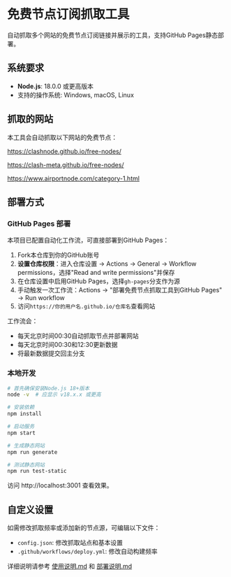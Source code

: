 # 免费节点订阅抓取工具

自动抓取多个网站的免费节点订阅链接并展示的工具，支持GitHub Pages静态部署。

## 系统要求

- **Node.js**: 18.0.0 或更高版本
- 支持的操作系统: Windows, macOS, Linux

## 抓取的网站

本工具会自动抓取以下网站的免费节点：

https://clashnode.github.io/free-nodes/

https://clash-meta.github.io/free-nodes/

https://www.airportnode.com/category-1.html

## 部署方式

### GitHub Pages 部署

本项目已配置自动化工作流，可直接部署到GitHub Pages：

1. Fork本仓库到你的GitHub账号
2. **设置仓库权限**：进入仓库设置 → Actions → General → Workflow permissions，选择"Read and write permissions"并保存
3. 在仓库设置中启用GitHub Pages，选择`gh-pages`分支作为源
4. 手动触发一次工作流：Actions → "部署免费节点抓取工具到GitHub Pages" → Run workflow
5. 访问`https://你的用户名.github.io/仓库名`查看网站

工作流会：
- 每天北京时间00:30自动抓取节点并部署网站
- 每天北京时间00:30和12:30更新数据
- 将最新数据提交回主分支

### 本地开发

```bash
# 首先确保安装Node.js 18+版本
node -v  # 应显示 v18.x.x 或更高

# 安装依赖
npm install

# 启动服务
npm start

# 生成静态网站
npm run generate

# 测试静态网站
npm run test-static
```

访问 http://localhost:3001 查看效果。

## 自定义设置

如需修改抓取频率或添加新的节点源，可编辑以下文件：

- `config.json`: 修改抓取站点和基本设置
- `.github/workflows/deploy.yml`: 修改自动构建频率

详细说明请参考 [使用说明.md](使用说明.md) 和 [部署说明.md](部署说明.md)